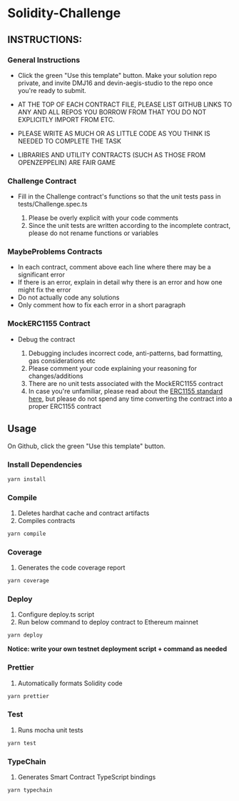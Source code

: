 # Solidity-Challenge

## INSTRUCTIONS:

### General Instructions

- Click the green "Use this template" button. Make your solution repo private, and invite DMJ16 and devin-aegis-studio to the repo once you're ready to submit.

- AT THE TOP OF EACH CONTRACT FILE, PLEASE LIST GITHUB LINKS TO ANY AND ALL REPOS YOU BORROW FROM THAT YOU DO NOT EXPLICITLY IMPORT FROM ETC.
- PLEASE WRITE AS MUCH OR AS LITTLE CODE AS YOU THINK IS NEEDED TO COMPLETE THE TASK
- LIBRARIES AND UTILITY CONTRACTS (SUCH AS THOSE FROM OPENZEPPELIN) ARE FAIR GAME

### Challenge Contract

- Fill in the Challenge contract's functions so that the unit tests pass in tests/Challenge.spec.ts

  1. Please be overly explicit with your code comments
  2. Since the unit tests are written according to the incomplete contract, please do not rename functions or variables

### MaybeProblems Contracts

- In each contract, comment above each line where there may be a significant error
- If there is an error, explain in detail why there is an error and how one might fix the error
- Do not actually code any solutions
- Only comment how to fix each error in a short paragraph

### MockERC1155 Contract

- Debug the contract

  1. Debugging includes incorrect code, anti-patterns, bad formatting, gas considerations etc
  2. Please comment your code explaining your reasoning for changes/additions
  3. There are no unit tests associated with the MockERC1155 contract
  4. In case you're unfamiliar, please read about the [ERC1155 standard here](https://docs.openzeppelin.com/contracts/4.x/erc1155), but please do not spend any time converting the contract into a proper ERC1155 contract

## Usage

On Github, click the green "Use this template" button.

### Install Dependencies

```sh
yarn install
```

### Compile

1. Deletes hardhat cache and contract artifacts
2. Compiles contracts

```sh
yarn compile
```

### Coverage

1. Generates the code coverage report

```sh
yarn coverage
```

### Deploy

1. Configure deploy.ts script
2. Run below command to deploy contract to Ethereum mainnet

```sh
yarn deploy
```

**Notice: write your own testnet deployment script + command as needed**

### Prettier

1. Automatically formats Solidity code

```sh
yarn prettier
```

### Test

1. Runs mocha unit tests

```sh
yarn test
```

### TypeChain

1. Generates Smart Contract TypeScript bindings

```sh
yarn typechain
```
